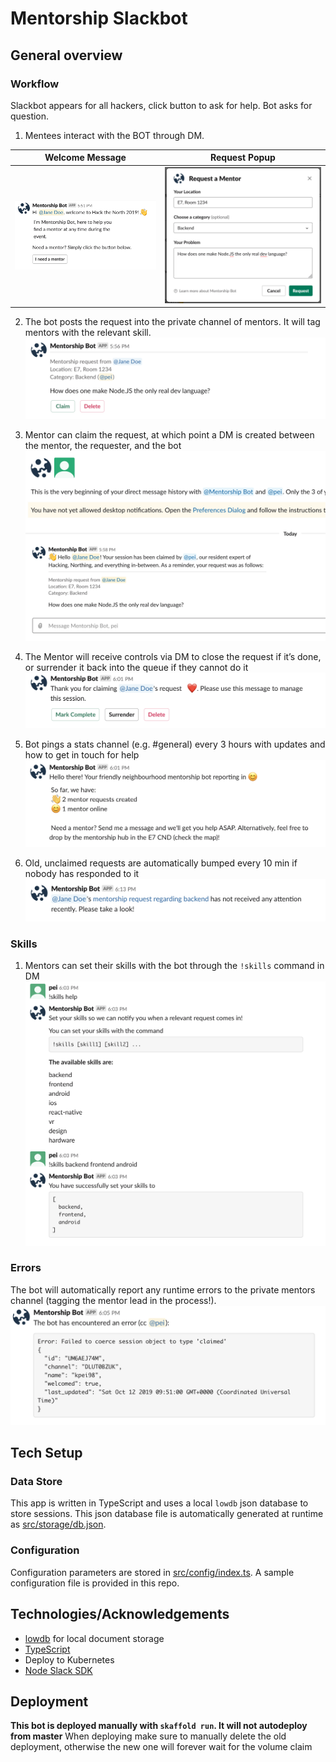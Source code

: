# Mentorship Slackbot

## General overview

### Workflow
Slackbot appears for all hackers, click button to ask for help. Bot asks for question.

1. Mentees interact with the BOT through DM.

Welcome Message | Request Popup     
:-:|:--:
![Welcome Message](docs/welcome.png) | ![Request Popup](docs/dialog.png)

2. The bot posts the request into the private channel of mentors. It will tag mentors with the relevant skill.
![Mentor Request](docs/request.png)

4. Mentor can claim the request, at which point a DM is created between the mentor, the requester, and the bot
![New Session](docs/session.png)
5. The Mentor will receive controls via DM to close the request if it’s done, or surrender it back into the queue if they cannot do it
![Controls](docs/controls.png)
6. Bot pings a stats channel (e.g. #general) every 3 hours with updates and how to get in touch for help
![Stats](docs/stats.png)
7. Old, unclaimed requests are automatically bumped every 10 min if nobody has responded to it
![Bump](docs/bump.png)

### Skills
1. Mentors can set their skills with the bot through the `!skills` command in DM
![Skills](docs/skills.png)

### Errors
The bot will automatically report any runtime errors to the private mentors channel (tagging the mentor lead in the process!). 
![Errors](docs/errors.png)

## Tech Setup

### Data Store
This app is written in TypeScript and uses a local `lowdb` json database to store sessions. This json database file is automatically generated at runtime as [src/storage/db.json](src/storage/db.json). 

### Configuration
Configuration parameters are stored in [src/config/index.ts](src/config/index.ts). A sample configuration file is provided in this repo.


## Technologies/Acknowledgements

- [lowdb](https://github.com/typicode/lowdb) for local document storage
- [TypeScript](http://www.typescriptlang.org/)
- Deploy to Kubernetes
- [Node Slack SDK](https://slack.dev/node-slack-sdk/)

## Deployment
**This bot is deployed manually with `skaffold run`. It will not autodeploy from master**
When deploying make sure to manually delete the old deployment, otherwise the new one will forever wait for the volume claim
